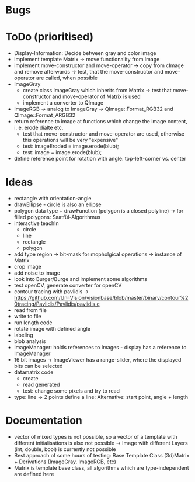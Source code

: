 # Bugs

# ToDo (prioritised)
* Display-Information: Decide between gray and color image
* implement template Matrix -> move functionality from Image
* implement move-constructor and move-operator -> copy from cImage and remove afterwards -> test, that the move-constructor and move-operator are called, when possible
* ImageGray
  * create class ImageGray which inherits from Matrix<unsigned char> -> test that move-constructor and move-operator of Matrix is used
  * implement a converter to QImage
* ImageRGB -> analog to ImageGray -> QImage::Format_RGB32 and QImage::Format_ARGB32
* return reference to image at functions which change the image content, i. e. erode dialte etc.
  * test that move-constructor and move-operator are used, otherwise this operations will be very "expensive"
  * test: imageEroded = image.erode(blub);
  * test: image = image.erode(blub);
* define reference point for rotation with angle: top-left-corner vs. center

# Ideas
* rectangle with orientation-angle
* drawEllipse - circle is also an ellipse
* polygon data type + drawFunction (polygon is a closed polyline) -> for filled polygons: Saatfül-Algorithmus
* interactive teachIn
  * circle
  * line
  * rectangle
  * polygon
* add type region -> bit-mask for mopholgical operations -> instance of Matrix<bool>
* crop image
* add noise to image
* look into Burger/Burge and implement some algorithms
* test openCV, generate converter for openCV
* contour tracing with pavlidis -> https://github.com/UnilVision/visionbase/blob/master/binary/contour%20tracing/Pavlidis/Pavlidis/pavlidis.c
* read from file
* write to file
* run length code
* rotate image with defined angle
* labeling
* blob analysis
* ImageManager: holds references to Images - display has a reference to ImageManager
* 16 bit images -> ImageViewer has a range-slider, where the displayed bits can be selected
* datamatrix code
  * create
  * read generated
  * test: change some pixels and try to read
* type: line -> 2 points define a line: Alternative: start point, angle + length

# Documentation
* vector of mixed types is not possible, so a vector of a template with different initialisations is also not possible -> Image with different Layers (int, double, bool) is currently not possible
* Best approach of some hours of testing: Base Template Class (3d)Matrix + Derivations (ImageGray, ImageRGB, etc)
* Matrix is template base class, all algorithms which are type-independent are defined here
